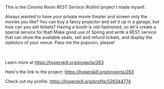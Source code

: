 This is the *Cinema Room REST Service (Kotlin)* project I made myself.


<p>Always wanted to have your private movie theater and screen only the movies you like? You can buy a fancy projector and set it up in a garage, but how can you sell tickets? Having a booth is old-fashioned, so let's create a special service for that! Make good use of Spring and write a REST service that can show the available seats, sell and refund tickets, and display the statistics of your venue. Pass me the popcorn, please!</p><br/><br/>Learn more at <a href="https://hyperskill.org/projects/263?utm_source=ide&utm_medium=ide&utm_campaign=ide&utm_content=project-card">https://hyperskill.org/projects/263</a>

Here's the link to the project: https://hyperskill.org/projects/263

Check out my profile: https://hyperskill.org/profile/526344774